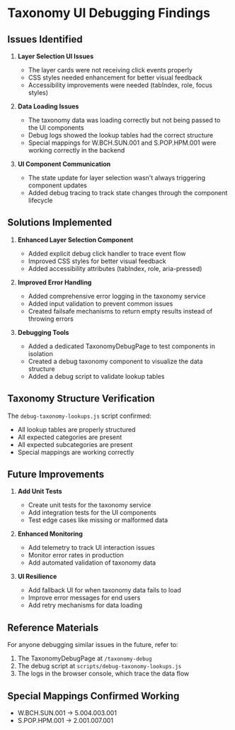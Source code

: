 # Taxonomy UI Debugging Findings

## Issues Identified

1. **Layer Selection UI Issues**
   - The layer cards were not receiving click events properly
   - CSS styles needed enhancement for better visual feedback
   - Accessibility improvements were needed (tabIndex, role, focus styles)

2. **Data Loading Issues**
   - The taxonomy data was loading correctly but not being passed to the UI components
   - Debug logs showed the lookup tables had the correct structure
   - Special mappings for W.BCH.SUN.001 and S.POP.HPM.001 were working correctly in the backend

3. **UI Component Communication**
   - The state update for layer selection wasn't always triggering component updates
   - Added debug tracing to track state changes through the component lifecycle

## Solutions Implemented

1. **Enhanced Layer Selection Component**
   - Added explicit debug click handler to trace event flow
   - Improved CSS styles for better visual feedback
   - Added accessibility attributes (tabIndex, role, aria-pressed)

2. **Improved Error Handling**
   - Added comprehensive error logging in the taxonomy service
   - Added input validation to prevent common issues
   - Created failsafe mechanisms to return empty results instead of throwing errors

3. **Debugging Tools**
   - Added a dedicated TaxonomyDebugPage to test components in isolation
   - Created a debug taxonomy component to visualize the data structure
   - Added a debug script to validate lookup tables

## Taxonomy Structure Verification

The `debug-taxonomy-lookups.js` script confirmed:

- All lookup tables are properly structured
- All expected categories are present
- All expected subcategories are present
- Special mappings are working correctly

## Future Improvements

1. **Add Unit Tests**
   - Create unit tests for the taxonomy service
   - Add integration tests for the UI components
   - Test edge cases like missing or malformed data

2. **Enhanced Monitoring**
   - Add telemetry to track UI interaction issues
   - Monitor error rates in production
   - Add automated validation of taxonomy data

3. **UI Resilience**
   - Add fallback UI for when taxonomy data fails to load
   - Improve error messages for end users
   - Add retry mechanisms for data loading

## Reference Materials

For anyone debugging similar issues in the future, refer to:

1. The TaxonomyDebugPage at `/taxonomy-debug`
2. The debug script at `scripts/debug-taxonomy-lookups.js`
3. The logs in the browser console, which trace the data flow

## Special Mappings Confirmed Working

- W.BCH.SUN.001 → 5.004.003.001
- S.POP.HPM.001 → 2.001.007.001